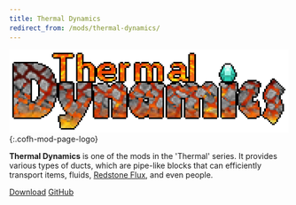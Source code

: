 ```yaml
---
title: Thermal Dynamics
redirect_from: /mods/thermal-dynamics/
---
```


![Thermal Dynamics logo](/assets/images/modlogos/thermal-dynamics.png){:.cofh-mod-page-logo}


**Thermal Dynamics** is one of the mods in the 'Thermal' series. It provides
various types of ducts, which are pipe-like blocks that can efficiently
transport items, fluids, [Redstone Flux](/docs/redstone-flux/), and even people.


<!-- overview of stuff in the mod goes here -->


<div class="uk-margin-top uk-button-group">
    <a class="uk-button uk-button-large uk-button-success uk-text-bold" href="/downloads/">Download</a>
    <a class="uk-button uk-button-large" href="https://github.com/CoFH/ThermalDynamics" target="_blank">GitHub</a>
</div>
